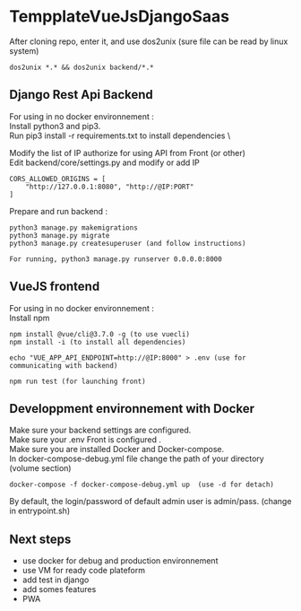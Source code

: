 # TempplateVueJsDjangoSaas

After cloning repo, enter it, and use dos2unix (sure file can be read by linux system)
```
dos2unix *.* && dos2unix backend/*.*

```

## Django Rest Api Backend

For using in no docker environnement : \
Install python3 and pip3. \
Run pip3 install -r requirements.txt to install dependencies \

Modify the list of IP authorize for using API from Front (or other)\
Edit backend/core/settings.py and modify or add IP

```
CORS_ALLOWED_ORIGINS = [
    "http://127.0.0.1:8080", "http://@IP:PORT"
]
```

Prepare and run backend :
```
python3 manage.py makemigrations
python3 manage.py migrate
python3 manage.py createsuperuser (and follow instructions)

For running, python3 manage.py runserver 0.0.0.0:8000
```

## VueJS frontend

For using in no docker environnement : \
Install npm 

```
npm install @vue/cli@3.7.0 -g (to use vuecli)
npm install -i (to install all dependencies)

echo "VUE_APP_API_ENDPOINT=http://@IP:8000" > .env (use for communicating with backend)

npm run test (for launching front)

```

## Developpment environnement with Docker

Make sure your backend settings are configured. \
Make sure your .env Front is configured .\
Make sure you are installed Docker and Docker-compose. \
In docker-compose-debug.yml file change the path of your directory (volume section)

```
docker-compose -f docker-compose-debug.yml up  (use -d for detach)
```

By default, the login/password of default admin user is admin/pass. (change in entrypoint.sh)


## Next steps
- use docker for debug and production environnement
- use VM for ready code plateform
- add test in django
- add somes features
- PWA
